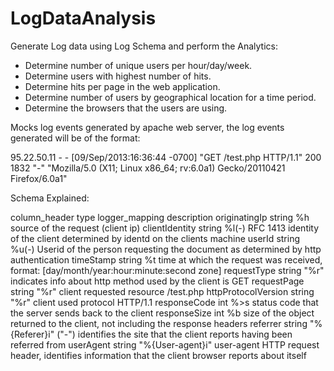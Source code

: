 # LogDataAnalysis

Generate Log data using Log Schema and perform the Analytics:

- Determine number of unique users per hour/day/week.
- Determine users with highest number of hits.
- Determine hits per page in the web application.
- Determine number of users by geographical location for a time period.
- Determine the browsers that the users are using.


Mocks log events generated by apache web server, the log events generated will be of the format:

95.22.50.11 - - [09/Sep/2013:16:36:44 -0700] "GET /test.php HTTP/1.1" 200 1832 "-" "Mozilla/5.0 (X11; Linux x86_64; rv:6.0a1) Gecko/20110421 Firefox/6.0a1"

Schema Explained:

column_header	        type	      logger_mapping	            description
originatingIp	        string	    %h	                        source of the request (client ip)
clientIdentity	      string	    %l(-)	                      RFC 1413 identity of the client determined by identd on the clients machine
userId	              string	    %u(-)                     	Userid of the person requesting the document as determined by http authentication
timeStamp	            string	    %t	                        time at which the request was received, format: [day/month/year:hour:minute:second zone]
requestType	          string    	\"%r\"	                    indicates info about http method used by the client is GET
requestPage	          string    	\"%r\"	                    client requested resource /test.php
httpProtocolVersion	  string	    \"%r\"	                    client used protocol HTTP/1.1
responseCode	        int	        %>s	                        status code that the server sends back to the client
responseSize	        int	        %b	                        size of the object returned to the client, not including the response headers
referrer            	string	  \"%{Referer}i\" ("-")       	identifies the site that the client reports having been referred from
userAgent	            string	  \"%{User-agent}i\"	          user-agent HTTP request header, identifies information that the client browser reports about itself

